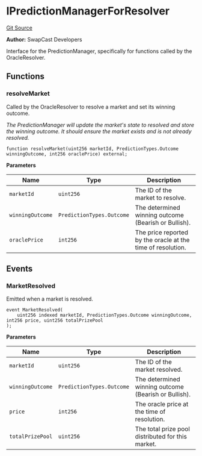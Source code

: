 # IPredictionManagerForResolver
[Git Source](https://github.com/s-di-cola/swapcast/blob/17a4b422a4b3b80fb3df2e3566e02dd13f4b7b14/src/interfaces/IPredictionManagerForResolver.sol)

**Author:**
SwapCast Developers

Interface for the PredictionManager, specifically for functions called by the OracleResolver.


## Functions
### resolveMarket

Called by the OracleResolver to resolve a market and set its winning outcome.

*The PredictionManager will update the market's state to resolved and store the winning outcome.
It should ensure the market exists and is not already resolved.*


```solidity
function resolveMarket(uint256 marketId, PredictionTypes.Outcome winningOutcome, int256 oraclePrice) external;
```
**Parameters**

|Name|Type|Description|
|----|----|-----------|
|`marketId`|`uint256`|The ID of the market to resolve.|
|`winningOutcome`|`PredictionTypes.Outcome`|The determined winning outcome (Bearish or Bullish).|
|`oraclePrice`|`int256`|The price reported by the oracle at the time of resolution.|


## Events
### MarketResolved
Emitted when a market is resolved.


```solidity
event MarketResolved(
    uint256 indexed marketId, PredictionTypes.Outcome winningOutcome, int256 price, uint256 totalPrizePool
);
```

**Parameters**

|Name|Type|Description|
|----|----|-----------|
|`marketId`|`uint256`|The ID of the market resolved.|
|`winningOutcome`|`PredictionTypes.Outcome`|The determined winning outcome (Bearish or Bullish).|
|`price`|`int256`|The oracle price at the time of resolution.|
|`totalPrizePool`|`uint256`|The total prize pool distributed for this market.|

